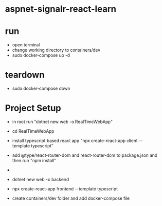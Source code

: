 # aspnet-signalr-react-learn

# run
* open terminal
* change working directory to containers/dev
* sudo docker-compose up -d

# teardown
* sudo docker-compose down

# Project Setup
* in root run "dotnet new web -o RealTimeWebApp"
* cd RealTimeWebApp
* install typescript based react app "npx create-react-app client --template typescript"
* add @type/react-router-dom and react-router-dom to package.json and then run "npm install"
* 

* dotnet new web -o backend
* npx create-react-app frontend --template typescript
* create containers/dev folder and add docker-compose file